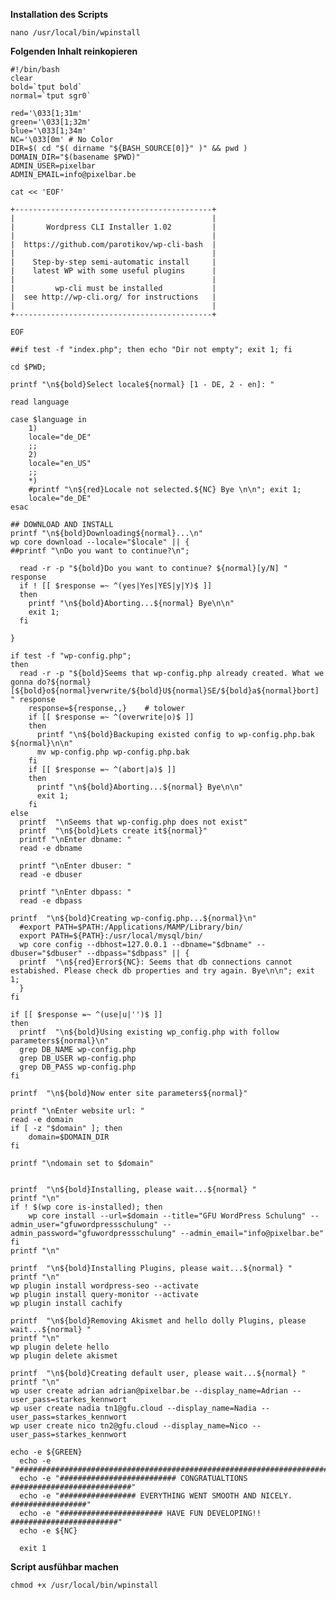 **Installation des Scripts**

    nano /usr/local/bin/wpinstall
    
**Folgenden Inhalt reinkopieren**

    

    #!/bin/bash
    clear
    bold=`tput bold`
    normal=`tput sgr0`
    
    red='\033[1;31m'
    green='\033[1;32m'
    blue='\033[1;34m'
    NC='\033[0m' # No Color
    DIR=$( cd "$( dirname "${BASH_SOURCE[0]}" )" && pwd )
    DOMAIN_DIR="$(basename $PWD)"
    ADMIN_USER=pixelbar
    ADMIN_EMAIL=info@pixelbar.be
    
    cat << 'EOF'
    
    +--------------------------------------------+
    |                                            |
    |       Wordpress CLI Installer 1.02         |
    |                                            |
    |  https://github.com/parotikov/wp-cli-bash  |
    |                                            |
    |    Step-by-step semi-automatic install     |
    |    latest WP with some useful plugins      |
    |                                            |
    |         wp-cli must be installed           |
    |  see http://wp-cli.org/ for instructions   |
    |                                            |
    +--------------------------------------------+
    
    EOF
    
    ##if test -f "index.php"; then echo "Dir not empty"; exit 1; fi
    
    cd $PWD;
    
    printf "\n${bold}Select locale${normal} [1 - DE, 2 - en]: "
    
    read language
    
    case $language in
    	1)
    	locale="de_DE"
    	;;
    	2)
    	locale="en_US"
    	;;
    	*)
    	#printf "\n${red}Locale not selected.${NC} Bye \n\n"; exit 1;
    	locale="de_DE"
    esac
    
    ## DOWNLOAD AND INSTALL
    printf "\n${bold}Downloading${normal}...\n"
    wp core download --locale="$locale" || {
    ##printf "\nDo you want to continue?\n";
    
      read -r -p "${bold}Do you want to continue? ${normal}[y/N] " response
      if ! [[ $response =~ ^(yes|Yes|YES|y|Y)$ ]]
      then
        printf "\n${bold}Aborting...${normal} Bye\n\n"
        exit 1;
      fi
    
    }
    
    if test -f "wp-config.php";
    then
      read -r -p "${bold}Seems that wp-config.php already created. What we gonna do?${normal} [${bold}o${normal}verwrite/${bold}U${normal}SE/${bold}a${normal}bort] " response
        response=${response,,}    # tolower
        if [[ $response =~ ^(overwrite|o)$ ]]
        then
          printf "\n${bold}Backuping existed config to wp-config.php.bak ${normal}\n\n"
          mv wp-config.php wp-config.php.bak
        fi
        if [[ $response =~ ^(abort|a)$ ]]
        then
          printf "\n${bold}Aborting...${normal} Bye\n\n"
          exit 1;
        fi
    else
      printf  "\nSeems that wp-config.php does not exist"
      printf  "\n${bold}Lets create it${normal}"
      printf "\nEnter dbname: "
      read -e dbname
    
      printf "\nEnter dbuser: "
      read -e dbuser
    
      printf "\nEnter dbpass: "
      read -e dbpass
    
    printf  "\n${bold}Creating wp-config.php...${normal}\n"
      #export PATH=$PATH:/Applications/MAMP/Library/bin/
      export PATH=${PATH}:/usr/local/mysql/bin/
      wp core config --dbhost=127.0.0.1 --dbname="$dbname" --dbuser="$dbuser" --dbpass="$dbpass" || {
      printf  "\n${red}Error${NC}: Seems that db connections cannot estabished. Please check db properties and try again. Bye\n\n"; exit 1;
      }
    fi
    
    if [[ $response =~ ^(use|u|'')$ ]]
    then
      printf  "\n${bold}Using existing wp_config.php with follow parameters${normal}\n"
      grep DB_NAME wp-config.php
      grep DB_USER wp-config.php
      grep DB_PASS wp-config.php
    fi
    
    printf  "\n${bold}Now enter site parameters${normal}"
    
    printf "\nEnter website url: "
    read -e domain
    if [ -z "$domain" ]; then
        domain=$DOMAIN_DIR
    fi
    
    printf "\ndomain set to $domain"
    
    
    printf  "\n${bold}Installing, please wait...${normal} "
    printf "\n"
    if ! $(wp core is-installed); then
        wp core install --url=$domain --title="GFU WordPress Schulung" --admin_user="gfuwordpressschulung" --admin_password="gfuwordpressschulung" --admin_email="info@pixelbar.be"
    fi
    printf "\n"

    printf  "\n${bold}Installing Plugins, please wait...${normal} "
    printf "\n"
    wp plugin install wordpress-seo --activate
    wp plugin install query-monitor --activate
    wp plugin install cachify

    printf  "\n${bold}Removing Akismet and hello dolly Plugins, please wait...${normal} "
    printf "\n"
    wp plugin delete hello
    wp plugin delete akismet

    printf  "\n${bold}Creating default user, please wait...${normal} "
    printf "\n"
    wp user create adrian adrian@pixelbar.be --display_name=Adrian --user_pass=starkes_kennwort
    wp user create nadia tn1@gfu.cloud --display_name=Nadia --user_pass=starkes_kennwort
    wp user create nico tn2@gfu.cloud --display_name=Nico --user_pass=starkes_kennwort
    
    echo -e ${GREEN}
      echo -e "######################################################################"
      echo -e "########################## CONGRATUALTIONS ###########################"
      echo -e "################# EVERYTHING WENT SMOOTH AND NICELY. #################"
      echo -e "####################### HAVE FUN DEVELOPING!! ########################"
      echo -e ${NC}
    
      exit 1


        
**Script ausfühbar machen**

    chmod +x /usr/local/bin/wpinstall